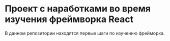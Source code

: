 # Проект с наработками во время изучения фреймворка React
В данном репозитории находятся первые шаги по изучению фрейморка. 